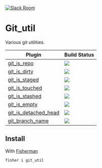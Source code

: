 [![Slack Room][slack-badge]][slack-link]

# Git_util

Various git utilities.

| Plugin                 | Build Status |
|------------------------|----------------------------------------------------------------------------|
| [git_is_repo]          | [![][git_is_repo-travis-badge]][git_is_repo-travis-link]                   |
| [git_is_dirty]         | [![][git_is_dirty-travis-badge]][git_is_dirty-travis-link]                 |
| [git_is_staged]        | [![][git_is_staged-travis-badge]][git_is_staged-travis-link]               |
| [git_is_touched]       | [![][git_is_touched-travis-badge]][git_is_touched-travis-link]             |
| [git_is_stashed]       | [![][git_is_stashed-travis-badge]][git_is_stashed-travis-link]             |
| [git_is_empty]         | [![][git_is_empty-travis-badge]][git_is_empty-travis-link]                 |
| [git_is_detached_head] | [![][git_is_detached_head-travis-badge]][git_is_detached_head-travis-link] |
| [git_branch_name]      | [![][git_branch_name-travis-badge]][git_branch_name-travis-link]           |

## Install

With [Fisherman]

```
fisher i git_util
```

[slack-link]: https://fisherman-wharf.herokuapp.com/
[slack-badge]: https://img.shields.io/badge/slack-join%20the%20chat-00B9FF.svg?style=flat-square
[Fisherman]: https://github.com/fisherman/fisherman

[git_is_repo]: https://github.com/fishery/git_is_repo
[git_is_repo-travis-link]: https://travis-ci.org/fishery/git_is_repo
[git_is_repo-travis-badge]: https://img.shields.io/travis/fishery/git_is_repo.svg?style=flat-square

[git_is_dirty]: https://github.com/fishery/git_is_dirty
[git_is_dirty-travis-link]: https://travis-ci.org/fishery/git_is_dirty
[git_is_dirty-travis-badge]: https://img.shields.io/travis/fishery/git_is_dirty.svg?style=flat-square

[git_is_staged]: https://github.com/fishery/git_is_staged
[git_is_staged-travis-link]: https://travis-ci.org/fishery/git_is_staged
[git_is_staged-travis-badge]: https://img.shields.io/travis/fishery/git_is_staged.svg?style=flat-square

[git_is_touched]: https://github.com/fishery/git_is_touched
[git_is_touched-travis-link]: https://travis-ci.org/fishery/git_is_touched
[git_is_touched-travis-badge]: https://img.shields.io/travis/fishery/git_is_touched.svg?style=flat-square

[git_is_stashed]: https://github.com/fishery/git_is_stashed
[git_is_stashed-travis-link]: https://travis-ci.org/fishery/git_is_stashed
[git_is_stashed-travis-badge]: https://img.shields.io/travis/fishery/git_is_stashed.svg?style=flat-square

[git_is_empty]: https://github.com/fishery/git_is_empty
[git_is_empty-travis-link]: https://travis-ci.org/fishery/git_is_empty
[git_is_empty-travis-badge]: https://img.shields.io/travis/fishery/git_is_empty.svg?style=flat-square

[git_is_detached_head]: https://github.com/fishery/git_is_detached_head
[git_is_detached_head-travis-link]: https://travis-ci.org/fishery/git_is_detached_head
[git_is_detached_head-travis-badge]: https://img.shields.io/travis/fishery/git_is_detached_head.svg?style=flat-square


[git_branch_name]: https://github.com/fishery/git_branch_name
[git_branch_name-travis-link]: https://travis-ci.org/fishery/git_branch_name
[git_branch_name-travis-badge]: https://img.shields.io/travis/fishery/git_branch_name.svg?style=flat-square
